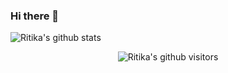 ### Hi there 👋

<!--
**RitikaShrestha-me/RitikaShrestha-me** is a ✨ _special_ ✨ repository because its `README.md` (this file) appears on your GitHub profile.

Here are some ideas to get you started:

- 🔭 I’m currently working on ...
- 🌱 I’m currently learning ...
- 👯 I’m looking to collaborate on ...
- 🤔 I’m looking for help with ...
- 💬 Ask me about ...
- 📫 How to reach me: ...
- 😄 Pronouns: ...
- ⚡ Fun fact: ...
-->




![Ritika's github stats](https://github-readme-stats.vercel.app/api?username=RitikaShrestha-me&show_icons=true&hide_border=true)

<p align="center">
    <img class="center" alt="Ritika's github visitors" src="https://visitor-badge.laobi.icu/badge?page_id=RitikaShrestha-me.RitikaShrestha-me"/>
</p>
